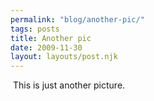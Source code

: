 ```yaml
---
permalink: "blog/another-pic/"
tags: posts
title: Another pic
date: 2009-11-30
layout: layouts/post.njk
---
```


&nbsp;This is just another picture.